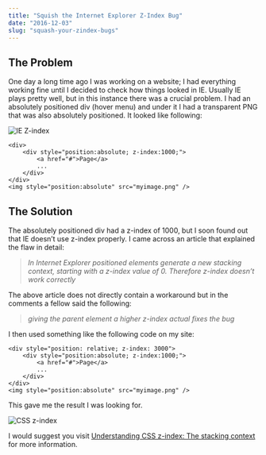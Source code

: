 ```yaml
---
title: "Squish the Internet Explorer Z-Index Bug"
date: "2016-12-03"
slug: "squash-your-zindex-bugs"
---
```


## The Problem

One day a long time ago I was working on a website; I had everything working
fine until I decided to check how things looked in IE. Usually IE plays pretty
well, but in this instance there was a crucial problem. I had an absolutely
positioned div (hover menu) and under it I had a transparent PNG that was also
absolutely positioned. It looked like following:

<p><img src="/images/posts/z-index-bug.png" alt="IE Z-index"></p>

```
<div>
    <div style="position:absolute; z-index:1000;">
        <a href="#">Page</a>
        ...
    </div>
</div>
<img style="position:absolute" src="myimage.png" />
```

## The Solution

The absolutely positioned div had a z-index of 1000, but I soon found out that
IE doesn’t use z-index properly. I came across an article that explained the
flaw in detail:

> _In Internet Explorer positioned elements generate a new stacking context,
> starting with a z-index value of 0. Therefore z-index doesn’t work correctly_

The above article does not directly contain a workaround but in the comments a
fellow said the following:

> _giving the parent element a higher z-index actual fixes the bug_

I then used something like the following code on my site:

```
<div style="position: relative; z-index: 3000">
    <div style="position:absolute; z-index:1000;">
        <a href="#">Page</a>
        ...
    </div>
</div>
<img style="position:absolute" src="myimage.png" />
```

This gave me the result I was looking for.

<p><img src="/images/posts/z-index-bug-fixed.png" alt="CSS z-index"></p>

I would suggest you visit
<a href="https://developer.mozilla.org/en-US/docs/Web/CSS/CSS_Positioning/Understanding_z_index/The_stacking_context">Understanding
CSS z-index: The stacking context</a> for more information.
